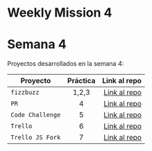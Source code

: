 # Weekly Mission 4

# Semana 4 

Proyectos desarrollados en la semana 4:

| Proyecto | Práctica | Link al repo |
| ------------- |:-------------:| -----:|
|`fizzbuzz`|1,2,3|[Link al repo](https://github.com/YoelVann/fizzbuzz)|
|`PR`|4|[Link al repo](https://github.com/LaunchX-InnovaccionVirtual/MissionNodeJS)|
|`Code Challenge`|5|[Link al repo](https://github.com/LaunchX-InnovaccionVirtual/MissionNodeJS)|
|`Trello`|6|[Link al repo](https://github.com/LaunchX-InnovaccionVirtual/MissionNodeJS)|
|`Trello JS Fork`|7|[Link al repo](https://github.com/LaunchX-InnovaccionVirtual/MissionNodeJS)|
